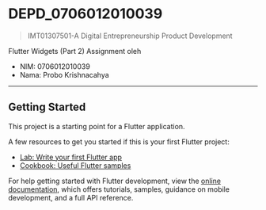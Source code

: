 # DEPD_0706012010039

> IMT01307501-A Digital Entrepreneurship Product Development

Flutter Widgets (Part 2) Assignment oleh
- NIM: 0706012010039
- Nama: Probo Krishnacahya

---

## Getting Started

This project is a starting point for a Flutter application.

A few resources to get you started if this is your first Flutter project:

- [Lab: Write your first Flutter app](https://docs.flutter.dev/get-started/codelab)
- [Cookbook: Useful Flutter samples](https://docs.flutter.dev/cookbook)

For help getting started with Flutter development, view the
[online documentation](https://docs.flutter.dev/), which offers tutorials,
samples, guidance on mobile development, and a full API reference.
